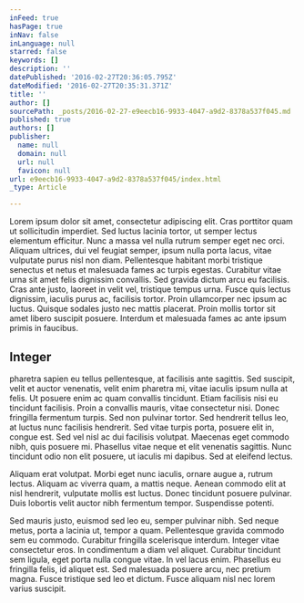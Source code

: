 ```yaml
---
inFeed: true
hasPage: true
inNav: false
inLanguage: null
starred: false
keywords: []
description: ''
datePublished: '2016-02-27T20:36:05.795Z'
dateModified: '2016-02-27T20:35:31.371Z'
title: ''
author: []
sourcePath: _posts/2016-02-27-e9eecb16-9933-4047-a9d2-8378a537f045.md
published: true
authors: []
publisher:
  name: null
  domain: null
  url: null
  favicon: null
url: e9eecb16-9933-4047-a9d2-8378a537f045/index.html
_type: Article

---
```

Lorem ipsum dolor sit amet, consectetur adipiscing elit. Cras porttitor quam ut sollicitudin imperdiet. Sed luctus lacinia tortor, ut semper lectus elementum efficitur. Nunc a massa vel nulla rutrum semper eget nec orci. Aliquam ultrices, dui vel feugiat semper, ipsum nulla porta lacus, vitae vulputate purus nisl non diam. Pellentesque habitant morbi tristique senectus et netus et malesuada fames ac turpis egestas. Curabitur vitae urna sit amet felis dignissim convallis. Sed gravida dictum arcu eu facilisis. Cras ante justo, laoreet in velit vel, tristique tempus urna. Fusce quis lectus dignissim, iaculis purus ac, facilisis tortor. Proin ullamcorper nec ipsum ac luctus. Quisque sodales justo nec mattis placerat. Proin mollis tortor sit amet libero suscipit posuere. Interdum et malesuada fames ac ante ipsum primis in faucibus.

## Integer

pharetra sapien eu tellus pellentesque, at facilisis ante sagittis. Sed suscipit, velit et auctor venenatis, velit enim pharetra mi, vitae iaculis ipsum nulla at felis. Ut posuere enim ac quam convallis tincidunt. Etiam facilisis nisi eu tincidunt facilisis. Proin a convallis mauris, vitae consectetur nisi. Donec fringilla fermentum turpis. Sed non pulvinar tortor. Sed hendrerit tellus leo, at luctus nunc facilisis hendrerit. Sed vitae turpis porta, posuere elit in, congue est. Sed vel nisl ac dui facilisis volutpat. Maecenas eget commodo nibh, quis posuere mi. Phasellus vitae neque et elit venenatis sagittis. Nunc tincidunt odio non elit posuere, ut iaculis mi dapibus. Sed at eleifend lectus.

Aliquam erat volutpat. Morbi eget nunc iaculis, ornare augue a, rutrum lectus. Aliquam ac viverra quam, a mattis neque. Aenean commodo elit at nisl hendrerit, vulputate mollis est luctus. Donec tincidunt posuere pulvinar. Duis lobortis velit auctor nibh fermentum tempor. Suspendisse potenti.

Sed mauris justo, euismod sed leo eu, semper pulvinar nibh. Sed neque metus, porta a lacinia ut, tempor a quam. Pellentesque gravida commodo sem eu commodo. Curabitur fringilla scelerisque interdum. Integer vitae consectetur eros. In condimentum a diam vel aliquet. Curabitur tincidunt sem ligula, eget porta nulla congue vitae. In vel lacus enim. Phasellus eu fringilla felis, id aliquet est. Sed malesuada posuere arcu, nec pretium magna. Fusce tristique sed leo et dictum. Fusce aliquam nisl nec lorem varius suscipit.